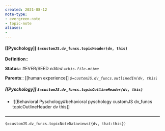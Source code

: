 ```yaml
---
created: 2021-08-12
note-type: 
- evergreen-note
- topic-note
aliases:
- 
---
```


#### [[Pyschology]] `$=customJS.dv_funcs.topicHeader(dv, this)`


**Definition**::

**Status**:: #EVER/SEED 
*edited `=this.file.mtime`*

**Parents**:: [[human experience]]
*`$=customJS.dv_funcs.outlinedIn(dv, this)`*

##### [[Pyschology]] `$=customJS.dv_funcs.topicOutlineHeader(dv, this)`
- ![[Behavioral Pyschology#behavioral pyschology customJS dv_funcs topicOutlineHeader dv this]]

### <hr class="dataviews"/>

`$=customJS.dv_funcs.topicNoteDataviews({dv, that:this})`


